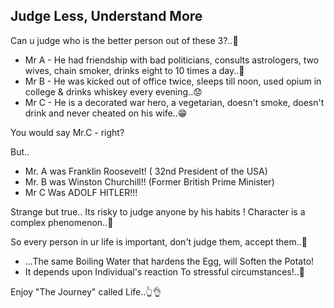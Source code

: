 <!-- title: Stop Judging -->

## Judge Less, Understand More

Can u judge who is the better person out of these 3?..🤔

- Mr A - He had friendship with bad politicians, consults astrologers, two wives, chain smoker, drinks eight to 10 times a day..🤨
- Mr B - He was kicked out of office twice, sleeps till noon, used opium in college & drinks whiskey every evening..😟
- Mr C - He is a decorated war hero, a vegetarian, doesn't smoke, doesn't drink  and never cheated on his wife..😁

You would say Mr.C - right?

But..
- Mr. A was Franklin Roosevelt! ( 32nd President of the USA) 
- Mr. B was Winston Churchill!! (Former British Prime Minister)
- Mr C Was ADOLF HITLER!!! 

Strange but true..
Its risky to judge anyone by his habits ! Character is a complex phenomenon..🤗

So every person in ur life is important, don't judge them, accept them..🤪 
  - ...The same Boiling Water that hardens the Egg, will Soften the Potato!
  - It depends upon Individual's reaction To stressful circumstances!..🤔

Enjoy "The Journey" called Life..👆👌
